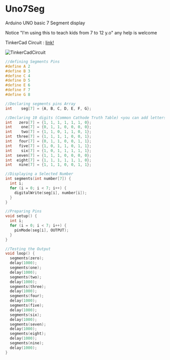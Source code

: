 # Uno7Seg
Arduino UNO basic 7 Segment display

Notice "I'm using this to teach kids from 7 to 12 y.o" any help is welcome

TinkerCad Circuit : [link!](https://www.tinkercad.com/things/iIAhQGvAwhP-fantastic-allis/editel?tenant=circuits?sharecode=4hB2AxAZLD706_VaGh0wfAvsJ0_SMmDMlY--lHIjs0M=)

![TinkerCadCircuit](https://imgur.com/download/QRMGRFs/)

```C++
//defining Segments Pins
#define A 2
#define B 3
#define C 4
#define D 5
#define E 6
#define F 7
#define G 8

//Declaring segments pins Array
int    seg[7] = {A, B, C, D, E, F, G};

//Declaring 10 digits (Common Cathode Truth Table) <you can add letters too A,B,C,D,...>
int   zero[7] = {1, 1, 1, 1, 1, 1, 0};
int    one[7] = {0, 1, 1, 0, 0, 0, 0};
int    two[7] = {1, 1, 0, 1, 1, 0, 1};
int  three[7] = {1, 1, 1, 1, 0, 0, 1};
int   four[7] = {0, 1, 1, 0, 0, 1, 1};
int   five[7] = {1, 0, 1, 1, 0, 1, 1};
int    six[7] = {1, 0, 1, 1, 1, 1, 1};
int  seven[7] = {1, 1, 1, 0, 0, 0, 0};
int  eight[7] = {1, 1, 1, 1, 1, 1, 0};
int   nine[7] = {1, 1, 1, 0, 0, 1, 1};

//Displaying a Selected Number
int segments(int number[7]) {
  int i;
  for (i = 0; i < 7; i++) {
    digitalWrite(seg[i], number[i]);
  }
}

//Preparing Pins
void setup() {
  int i;
  for (i = 0; i < 7; i++) {
    pinMode(seg[i], OUTPUT);
  }
}

//Testing the Output
void loop() {
  segments(zero);
  delay(1000);
  segments(one);
  delay(1000);
  segments(two);
  delay(1000);
  segments(three);
  delay(1000);
  segments(four);
  delay(1000);
  segments(five);
  delay(1000);
  segments(six);
  delay(1000);
  segments(seven);
  delay(1000);
  segments(eight);
  delay(1000);
  segments(nine);
  delay(1000);
}
```
